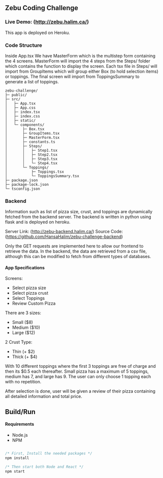 ## Zebu Coding Challenge

### Live Demo: (http://zebu.halim.ca/)
This app is deployed on Heroku.

### Code Structure

Inside App.tsx We have MasterForm which is the multistep form containing the 4 screens.
MasterForm will import the 4 steps from the Steps/ folder which contains the function to display the screen.
Each tsx file in Steps/ will import from GroupItems which will group either Box (to hold selection items) or toppings.
The final screen will import from ToppingsSummary to generate a list of toppings.

```text
zebu-challenge/
├─ public/
├─ src/
│   ├─ App.tsx
│   ├─ App.css
│   ├─ index.tsx
│   ├─ index.css
│   ├─ static/
│   └─ components/
│       ├─ Box.tsx
│       ├─ GroupItems.tsx
│       ├─ MasterForm.tsx
│       ├─ constants.ts
│       ├─ Steps/
│       │   ├─ Step1.tsx
│       │   ├─ Step2.tsx
│       │   ├─ Step3.tsx
│       │   └─ Step4.tsx
│       └─ Toppings/
│           ├─ Toppings.tsx
│           └─ ToppingsSummary.tsx       
├─ package.json
├─ package-lock.json
└─ tsconfig.json
```

### Backend
Information such as list of pizza size, crust, and toppings are dynamically fetched from the backend server.
The backend is written in python using flask and is deployed on heroku.

Server Link: (http://zebu-backend.halim.ca/)
Source Code: (https://github.com/HansaHalim/zebu-challenge-backend)

Only the GET requests are implemented here to allow our frontend to retrieve the data. In the backend, the data are
retrieved from a csv file, although this can be modified to fetch from different types of databases.

#### App Specifications

Screens:
- Select pizza size
- Select pizza crust
- Select Toppings
- Review Custom Pizza

There are 3 sizes:
- Small ($8)
- Medium ($10)
- Large ($12)

2 Crust Type:
- Thin (+ $2)
- Thick (+ $4)

With 10 different toppings where the first 3 toppings are free of charge and then its $0.5 each thereafter. Small pizza has a maximum of 
5 toppings, medium has 7, and large has 9. The user can only choose 1 topping each with no repetition.

After selection is done, user will be given a review of their pizza containing all detailed information and total price.

## Build/Run

#### Requirements

- Node.js
- NPM

```javascript

/* First, Install the needed packages */
npm install

/* Then start both Node and React */
npm start

```
